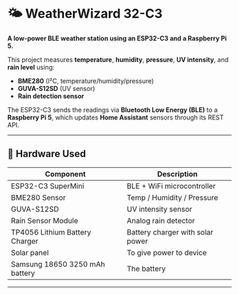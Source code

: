 # 🌤️ WeatherWizard 32-C3

**A low-power BLE weather station using an ESP32-C3 and a Raspberry Pi 5.**

This project measures **temperature**, **humidity**, **pressure**, **UV intensity**, and **rain level** using:
- **BME280** (I²C, temperature/humidity/pressure)
- **GUVA-S12SD** (UV sensor)
- **Rain detection sensor**

The ESP32-C3 sends the readings via **Bluetooth Low Energy (BLE)** to a **Raspberry Pi 5**, which updates **Home Assistant** sensors through its REST API.

---

## 🔧 Hardware Used

| Component | Description |
|------------|-------------|
| ESP32-C3 SuperMini | BLE + WiFi microcontroller |
| BME280 Sensor | Temp / Humidity / Pressure |
| GUVA-S12SD | UV intensity sensor |
| Rain Sensor Module | Analog rain detector |
| TP4056 Lithium Battery Charger | Battery charger with solar power |
| Solar panel | To give power to device |
| Samsung 18650 3250 mAh battery | The battery |

---
